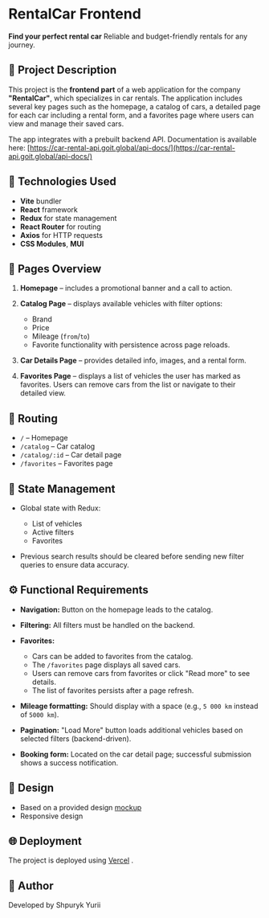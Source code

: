 # RentalCar Frontend

**Find your perfect rental car**
Reliable and budget-friendly rentals for any journey.

## 📝 Project Description

This project is the **frontend part** of a web application for the company **"RentalCar"**, which specializes in car rentals. The application includes several key pages such as the homepage, a catalog of cars, a detailed page for each car including a rental form, and a favorites page where users can view and manage their saved cars.

The app integrates with a prebuilt backend API. Documentation is available here: [https://car-rental-api.goit.global/api-docs/](https://car-rental-api.goit.global/api-docs/)

## 🚀 Technologies Used

- **Vite** bundler
- **React** framework
- **Redux** for state management
- **React Router** for routing
- **Axios** for HTTP requests
- **CSS Modules**, **MUI**

## 📄 Pages Overview

1. **Homepage** – includes a promotional banner and a call to action.
2. **Catalog Page** – displays available vehicles with filter options:

   - Brand
   - Price
   - Mileage (`from`/`to`)
   - Favorite functionality with persistence across page reloads.

3. **Car Details Page** – provides detailed info, images, and a rental form.
4. **Favorites Page** – displays a list of vehicles the user has marked as favorites. Users can remove cars from the list or navigate to their detailed view.

## 🧭 Routing

- `/` – Homepage
- `/catalog` – Car catalog
- `/catalog/:id` – Car detail page
- `/favorites` – Favorites page

## 🧠 State Management

- Global state with Redux:

  - List of vehicles
  - Active filters
  - Favorites

- Previous search results should be cleared before sending new filter queries to ensure data accuracy.

## ⚙️ Functional Requirements

- **Navigation:** Button on the homepage leads to the catalog.
- **Filtering:** All filters must be handled on the backend.
- **Favorites:**

  - Cars can be added to favorites from the catalog.
  - The `/favorites` page displays all saved cars.
  - Users can remove cars from favorites or click "Read more" to see details.
  - The list of favorites persists after a page refresh.

- **Mileage formatting:** Should display with a space (e.g., `5 000 km` instead of `5000 km`).
- **Pagination:** "Load More" button loads additional vehicles based on selected filters (backend-driven).
- **Booking form:** Located on the car detail page; successful submission shows a success notification.

## 🎨 Design

- Based on a provided design [mockup](https://www.figma.com/design/A25LdVK3gZOPJaedrkTwWQ/Rental-Car?node-id=0-1&p=f&t=2ge05DE9pP1aySL7-0)
- Responsive design

## 🌐 Deployment

The project is deployed using [Vercel](https://vercel.com) .

## 👤 Author

Developed by Shpuryk Yurii
